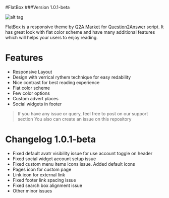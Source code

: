 #FlatBox
###Version 1.0.1-beta

![alt tag](http://s26.postimg.org/4ncojgvgp/Flat_Box_Banner.jpg)

FlatBox is a responsive theme by [Q2A Market] for [Question2Answer] script. It has great look with flat color scheme and have many additional features which will helps your users to enjoy reading.

Features
========
- Responsive Layout
- Design with verrical rythem technique for easy redability
- Nice contrast for best reading experience
- Flat color scheme
- Few color options
- Custom advert places
- Social widgets in footer

> If you have any issue or query, feel free to post on our support section
> You also can create an issue on this repository

Changelog 1.0.1-beta
====================

- Fixed default avatr visibility issue for use account toggle on header
- Fixed social widget account setup issue
- Fixed custom menu items icons issue. Added default icons
 - Pages icon for custom page
 - Link icon for external link
- Fixed footer link spacing issue
- Fixed search box alignment issue
- Other minor issues


[Q2A Market]: http://www.q2amarket.com
[Question2Answer]: http://www.question2answer.org